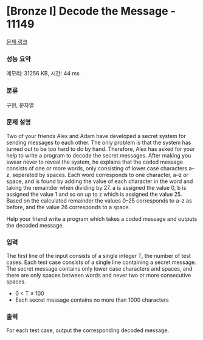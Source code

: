 # [Bronze I] Decode the Message - 11149 

[문제 링크](https://www.acmicpc.net/problem/11149) 

### 성능 요약

메모리: 31256 KB, 시간: 44 ms

### 분류

구현, 문자열

### 문제 설명

<p>Two of your friends Alex and Adam have developed a secret system for sending messages to each other. The only problem is that the system has turned out to be too hard to do by hand. Therefore, Alex has asked for your help to write a program to decode the secret messages. After making you swear never to reveal the system, he explains that the coded message consists of one or more words, only consisting of lower case characters a–z, seperated by spaces. Each word corresponds to one character, a–z or space, and is found by adding the value of each character in the word and taking the remainder when dividing by 27. a is assigned the value 0, b is assigned the value 1 and so on up to z which is assigned the value 25. Based on the calculated remainder the values 0–25 corresponds to a–z as before, and the value 26 corresponds to a space.</p>

<p>Help your friend write a program which takes a coded message and outputs the decoded message.</p>

### 입력 

 <p>The first line of the input consists of a single integer T, the number of test cases. Each test case consists of a single line containing a secret message. The secret message contains only lower case characters and spaces, and there are only spaces between words and never two or more consecutive spaces.</p>

<ul>
	<li>0 < T ≤ 100</li>
	<li>Each secret message contains no more than 1000 characters</li>
</ul>

### 출력 

 <p>For each test case, output the corresponding decoded message.</p>

